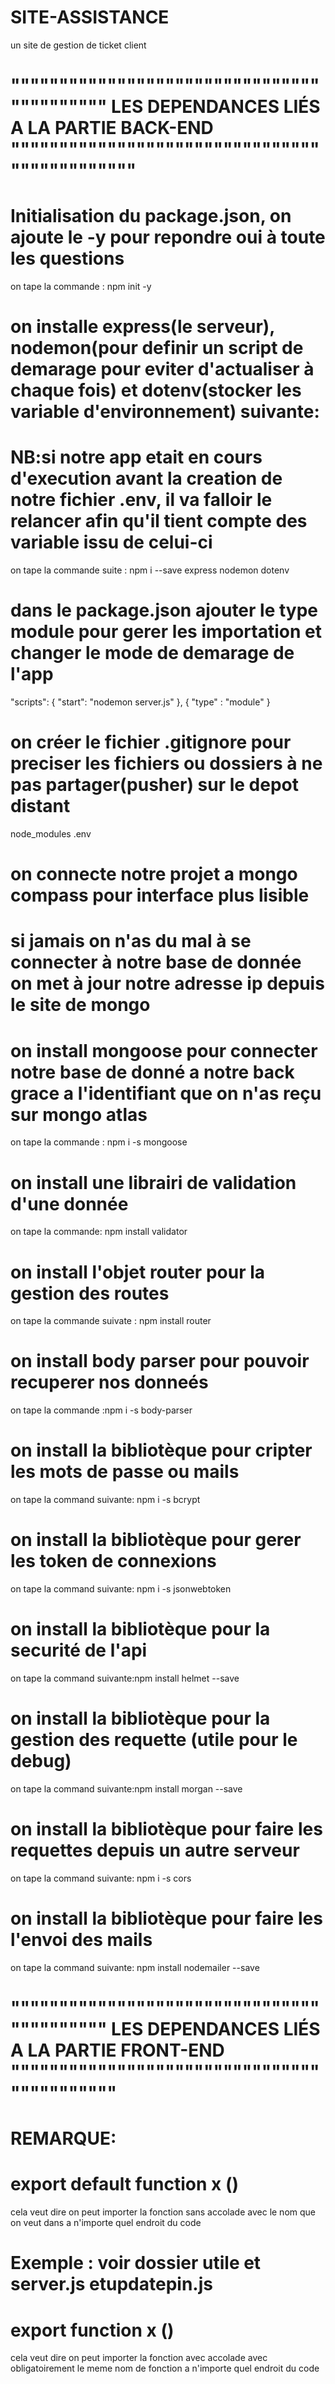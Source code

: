 # SITE-ASSISTANCE

un site de gestion de ticket client

# """""""""""""""""""""""""""""""""""""""""" LES DEPENDANCES LIÉS A LA PARTIE BACK-END """""""""""""""""""""""""""""""""""""""""""""

# Initialisation du package.json, on ajoute le -y pour repondre oui à toute les questions

on tape la commande : npm init -y

# on installe express(le serveur), nodemon(pour definir un script de demarage pour eviter d'actualiser à chaque fois) et dotenv(stocker les variable d'environnement) suivante:

# NB:si notre app etait en cours d'execution avant la creation de notre fichier .env, il va falloir le relancer afin qu'il tient compte des variable issu de celui-ci

on tape la commande suite : npm i --save express nodemon dotenv

# dans le package.json ajouter le type module pour gerer les importation et changer le mode de demarage de l'app

"scripts": {
"start": "nodemon server.js"
},
{ "type" : "module" }

# on créer le fichier .gitignore pour preciser les fichiers ou dossiers à ne pas partager(pusher) sur le depot distant

node_modules
.env

# on connecte notre projet a mongo compass pour interface plus lisible

# si jamais on n'as du mal à se connecter à notre base de donnée on met à jour notre adresse ip depuis le site de mongo

# on install mongoose pour connecter notre base de donné a notre back grace a l'identifiant que on n'as reçu sur mongo atlas

on tape la commande : npm i -s mongoose

# on install une librairi de validation d'une donnée

on tape la commande: npm install validator

# on install l'objet router pour la gestion des routes

on tape la commande suivate : npm install router

# on install body parser pour pouvoir recuperer nos donneés

on tape la commande :npm i -s body-parser

# on install la bibliotèque pour cripter les mots de passe ou mails

on tape la command suivante: npm i -s bcrypt

# on install la bibliotèque pour gerer les token de connexions

on tape la command suivante: npm i -s jsonwebtoken

# on install la bibliotèque pour la securité de l'api

on tape la command suivante:npm install helmet --save

# on install la bibliotèque pour la gestion des requette (utile pour le debug)

on tape la command suivante:npm install morgan --save

# on install la bibliotèque pour faire les requettes depuis un autre serveur

on tape la command suivante: npm i -s cors

# on install la bibliotèque pour faire les l'envoi des mails

on tape la command suivante: npm install nodemailer --save

# """""""""""""""""""""""""""""""""""""""""" LES DEPENDANCES LIÉS A LA PARTIE FRONT-END """""""""""""""""""""""""""""""""""""""""""

# REMARQUE:

# export default function x ()

cela veut dire on peut importer la fonction sans accolade avec le nom que on veut dans a n'importe quel endroit du code

# Exemple : voir dossier utile et server.js etupdatepin.js

# export function x ()

cela veut dire on peut importer la fonction avec accolade avec obligatoirement le meme nom de fonction a n'importe quel endroit du code
